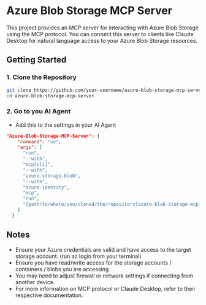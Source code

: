 # Azure Blob Storage MCP Server

This project provides an MCP server for interacting with Azure Blob Storage using the MCP protocol. You can connect this server to clients like Claude Desktop for natural language access to your Azure Blob Storage resources.

## Getting Started

### 1. Clone the Repository

```bash
git clone https://github.com/your-username/azure-blob-storage-mcp-server.git
cd azure-blob-storage-mcp-server
```

### 2. Go to you AI Agent

- Add this to the settings in your AI Agent

```json
"Azure-Blob-Storage-MCP-Server": {
    "command": "uv",
    "args": [
      "run",
      "--with",
      "mcp[cli]",
      "--with",
      "azure-storage-blob",
      "--with",
      "azure-identity",
      "mcp",
      "run",
      "{path/to/where/you/cloned/the/repository}azure-blob-storage-mcp-server/server/main.py"
    ]
  }
```

## Notes

- Ensure your Azure credentials are valid and have access to the target storage account. (run az login from your terminal)
- Ensure you have read/write access for the storage accounts / containers / blobs you are accessing
- You may need to adjust firewall or network settings if connecting from another device.
- For more information on MCP protocol or Claude Desktop, refer to their respective documentation.
